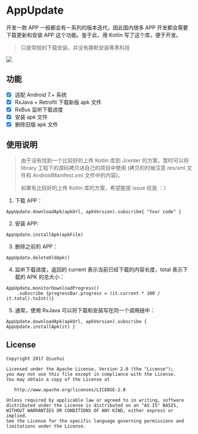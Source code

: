 
# AppUpdate

开发一款 APP 一般都会有一系列的版本迭代，因此国内很多 APP 开发都会需要下载更新和安装 APP 这个功能。鉴于此，用 Kotlin 写了这个库，便于开发。

> 只是常规的下载安装，并没有静默安装等黑科技



![](http://7xook5.com1.z0.glb.clouddn.com/update.gif)

## 功能

- [x] 适配 Android 7.+ 系统
- [x] RxJava + Retrofit 下载新版 apk 文件
- [x] RxBus 监听下载进度
- [x] 安装 apk 文件
- [x] 删除旧版 apk 文件

## 使用说明

> 由于没有找到一个比较好的上传 Kotlin 库到 Jcenter 的方案，暂时可以将 library 工程下的源码拷贝进自己的项目中使用 (拷贝的时候注意 res/xml 文件和 AndroidManifest.xml 文件中的内容)。
>
> 如果有比较好的上传 Kotlin 库的方案，希望能提 issue 给我 ：）

1. 下载 APP：

```
AppUpdate.downloadApk(apkUrl, apkVersion).subscribe{ "Your code" }
```

2. 安装 APP:

```
AppUpdate.installApk(apkFile)
```

3. 删除之前的 APP：

```
AppUpdate.deleteOldApk()
```

4. 监听下载进度，返回的 current 表示当前已经下载的内容长度，total 表示下载的 APK 的总大小：

```
AppUpdate.monitorDownloadProgress()
    .subscribe {progressBar.progress = (it.current * 100 / it.total).toInt()}
```

5. 通常，使用 RxJava 可以将下载和安装写在同一个调用链中：

```
AppUpdate.downloadApk(apkUrl, apkVersion).subscribe { AppUpdate.installApk(it) }
```


License
-------

    Copyright 2017 Qiushui

    Licensed under the Apache License, Version 2.0 (the "License");
    you may not use this file except in compliance with the License.
    You may obtain a copy of the License at
    
       http://www.apache.org/licenses/LICENSE-2.0
    
    Unless required by applicable law or agreed to in writing, software
    distributed under the License is distributed on an "AS IS" BASIS,
    WITHOUT WARRANTIES OR CONDITIONS OF ANY KIND, either express or implied.
    See the License for the specific language governing permissions and
    limitations under the License.